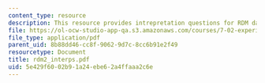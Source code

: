 ```yaml
---
content_type: resource
description: This resource provides intrepretation questions for RDM day 2.
file: https://ol-ocw-studio-app-qa.s3.amazonaws.com/courses/7-02-experimental-biology-communication-spring-2005/5e429f6002b91a24ebe62a4ffaaa2c6e_rdm2_interps.pdf
file_type: application/pdf
parent_uid: 8b88dd46-cc8f-9062-9d7c-8cc6b91e2f49
resourcetype: Document
title: rdm2_interps.pdf
uid: 5e429f60-02b9-1a24-ebe6-2a4ffaaa2c6e
---
```

